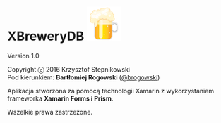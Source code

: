 # XBreweryDB ![alt tag](https://github.com/krzysztofstepnikowski/BreweryDB/blob/master/app/src/main/res/drawable-hdpi/icon_beer.png)
Version 1.0

Copyright ⓒ 2016
Krzysztof Stepnikowski <br />
Pod kierunkiem: <b>Bartłomiej Rogowski </b> (<a href="https://github.com/brogowski">@brogowski</a>)


Aplikacja stworzona za pomocą technologii Xamarin z wykorzystaniem frameworka <b> Xamarin Forms i Prism</b>.

Wszelkie prawa zastrzeżone.
